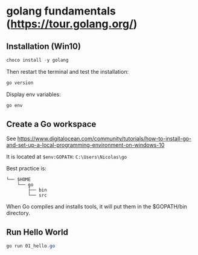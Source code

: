 # golang fundamentals (https://tour.golang.org/)

## Installation (Win10)

```powershell
choco install -y golang
```

Then restart the terminal and test the installation:
```powershell
go version
```

Display env variables:
```powershell
go env
```

## Create a Go workspace

See https://www.digitalocean.com/community/tutorials/how-to-install-go-and-set-up-a-local-programming-environment-on-windows-10

It is located at `$env:GOPATH`: `C:\Users\Nicolas\go` 

Best practice is:
```
└── $HOME
    └── go
        ├── bin
        └── src
```

When Go compiles and installs tools, it will put them in the $GOPATH/bin directory. 

## Run Hello World

```powershell
go run 01_hello.go
```
